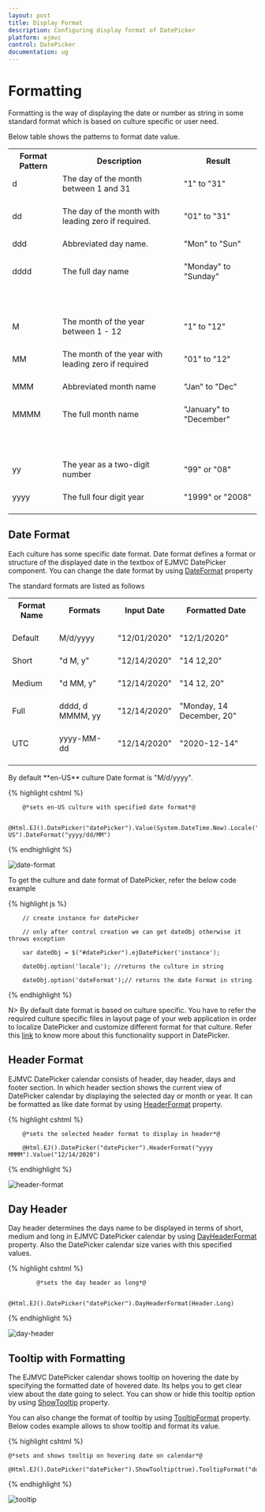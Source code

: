 ```yaml
---
layout: post
title: Display Format
description: Configuring display format of DatePicker
platform: ejmvc
control: DatePicker
documentation: ug
---
```

# Formatting

Formatting is the way of displaying the date or number as string in some standard format which is based on culture specific or user need.

Below table shows the patterns to format date value.

<table>
<tr>
<th>
Format Pattern </th><th>
Description </th><th>
Result</th></tr>
<tr>
<td>
d<br/><br/></td><td>
The day of the month between 1 and 31 <br/><br/></td><td>
"1"  to "31"<br/><br/></td></tr>
<tr>
<td>
dd<br/><br/></td><td>
The day of the month with leading zero if required.<br/><br/></td><td>
"01" to "31"<br/><br/></td></tr>
<tr>
<td>
ddd<br/><br/></td><td>
Abbreviated day name.<br/><br/></td><td>
"Mon" to "Sun"<br/><br/></td></tr>
<tr>
<td>
dddd<br/><br/></td><td>
The full day name<br/><br/></td><td>
"Monday" to "Sunday"<br/><br/></td></tr>
<tr>
<td>
<br/><br/></td><td>
<br/><br/></td><td>
<br/><br/></td></tr>
<tr>
<td>
M<br/><br/></td><td>
The month of the year between 1 - 12<br/><br/></td><td>
"1" to "12"<br/><br/></td></tr>
<tr>
<td>
MM<br/><br/></td><td>
The month of the year with leading zero if required<br/><br/></td><td>
"01" to "12"<br/><br/></td></tr>
<tr>
<td>
MMM<br/><br/></td><td>
Abbreviated month name<br/><br/></td><td>
"Jan" to "Dec"<br/><br/></td></tr>
<tr>
<td>
MMMM<br/><br/></td><td>
The full month name<br/><br/></td><td>
"January" to "December"<br/><br/></td></tr>
<tr>
<td>
<br/><br/></td><td>
<br/><br/></td><td>
<br/><br/></td></tr>
<tr>
<td>
yy<br/><br/></td><td>
The year as a two-digit number<br/><br/></td><td>
"99" or "08"<br/><br/></td></tr>
<tr>
<td>
yyyy<br/><br/></td><td>
The full four digit year<br/><br/></td><td>
"1999" or "2008"<br/><br/></td></tr>
</table>

## Date Format

Each culture has some specific date format. Date format defines a format or structure of the displayed date in the textbox of EJMVC DatePicker component. You can change the date format by using [DateFormat](http://help.syncfusion.com/js/api/ejdatepicker#members:dateformat) property

The standard formats are listed as follows

<table>
<tr>
<th>
Format Name <br/><br/></th><th>
Formats <br/><br/></th><th>
Input Date <br/><br/></th><th>
Formatted Date<br/><br/></th></tr>
<tr>
<td>
Default<br/><br/></td><td>
M/d/yyyy<br/><br/></td><td>
"12/01/2020"<br/><br/></td><td>
"12/1/2020"<br/><br/></td></tr>
<tr>
<td>
Short<br/><br/></td><td>
"d M, y"<br/><br/></td><td>
"12/14/2020"<br/><br/></td><td>
"14 12,20"<br/><br/></td></tr>
<tr>
<td>
Medium <br/><br/></td><td>
"d MM, y"<br/><br/></td><td>
"12/14/2020"<br/><br/></td><td>
"14 12, 20"<br/><br/></td></tr>
<tr>
<td>
Full <br/><br/></td><td>
dddd, d MMMM, yy<br/><br/></td><td>
"12/14/2020"<br/><br/></td><td>
"Monday, 14 December, 20"<br/><br/></td></tr>
<tr>
<td>
UTC<br/><br/></td><td>
yyyy-MM-dd<br/><br/></td><td>
"12/14/2020"<br/><br/></td><td>
"2020-12-14"<br/><br/></td></tr>
</table>
By default **en-US** culture Date format is "M/d/yyyy".


{% highlight cshtml %}

        @*sets en-US culture with specified date format*@

        @Html.EJ().DatePicker("datePicker").Value(System.DateTime.Now).Locale("en-US").DateFormat("yyyy/dd/MM")

{% endhighlight %}

![date-format](display-format-images/image1.png)

To get the culture and date format of DatePicker, refer the below code example


{% highlight js %}

        // create instance for datePicker

        // only after control creation we can get dateObj otherwise it throws exception

        var dateObj = $("#datePicker").ejDatePicker('instance');

        dateObj.option('locale'); //returns the culture in string

        dateObj.option('dateFormat');// returns the date Format in string  

{% endhighlight %}


N> By default date format is based on culture specific. You have to refer the required culture specific files in layout page of your web application in order to localize DatePicker and customize different format for that culture. Refer this [link](https://help.syncfusion.com/aspnetmvc/datepicker/globalization) to know more about this functionality support in DatePicker.

## Header Format

EJMVC DatePicker calendar consists of header, day header, days and footer section. In which header section shows the current view of DatePicker calendar by displaying the selected day or month or year. It can be formatted as like date format by using [HeaderFormat](http://help.syncfusion.com/js/api/ejdatepicker#members:headerformat) property.

{% highlight cshtml %}

        @*sets the selected header format to display in header*@

        @Html.EJ().DatePicker("datePicker").HeaderFormat("yyyy MMMM").Value("12/14/2020")


{% endhighlight %}

![header-format](display-format-images/image2.png)

## Day Header

Day header determines the days name to be displayed in terms of short, medium and long in EJMVC DatePicker calendar by using [DayHeaderFormat](http://help.syncfusion.com/js/api/ejdatepicker#members:dayheaderformat) property. Also the DatePicker calendar size varies with this specified values.

{% highlight cshtml %}

            @*sets the day header as long*@

            @Html.EJ().DatePicker("datePicker").DayHeaderFormat(Header.Long)


{% endhighlight %}

![day-header](display-format-images/image4.png)

## Tooltip with Formatting

The EJMVC DatePicker calendar shows tooltip on hovering the date by specifying the formatted date of hovered date. Its helps you to get clear view about the date going to select. You can show or hide this tooltip option by using [ShowTooltip](http://help.syncfusion.com/js/api/ejdatepicker#members:showtooltip ) property.

You can also change the format of tooltip by using [TooltipFormat](http://help.syncfusion.com/js/api/ejdatepicker#members:tooltipformat) property. Below codes example allows to show tooltip and format its value. 

{% highlight cshtml %}
   
    @*sets and shows tooltip on hovering date on calendar*@

    @Html.EJ().DatePicker("datePicker").ShowTooltip(true).TooltipFormat("dd/MM/yy").Value("12/14/2020")
       
{% endhighlight %}

![tooltip](display-format-images/image3.png)
